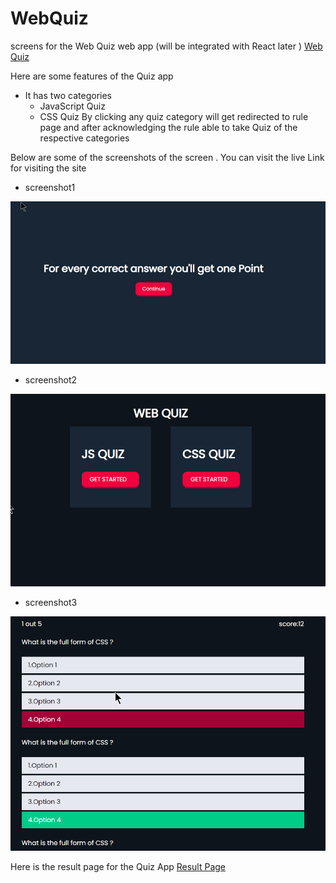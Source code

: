 # WebQuiz
screens for the Web Quiz web app (will be integrated with React later )
[Web Quiz](https://testing2364.netlify.app/)

Here are some features of the Quiz app
- It has two categories
  - JavaScript Quiz
  - CSS Quiz
By clicking any quiz category will get redirected to rule page and after acknowledging
the  rule able to take Quiz of the respective categories


Below are some of the screenshots of the screen . You can visit the live Link for visiting the site

- screenshot1
 
![Image1](./Images/img1.png)

- screenshot2

![Image2](./Images/img2.png)


- screenshot3

![Image3](./Images/img3.png)

Here is the result page for the Quiz App
[Result Page](https://testing2364.netlify.app/html/resultpage/)
